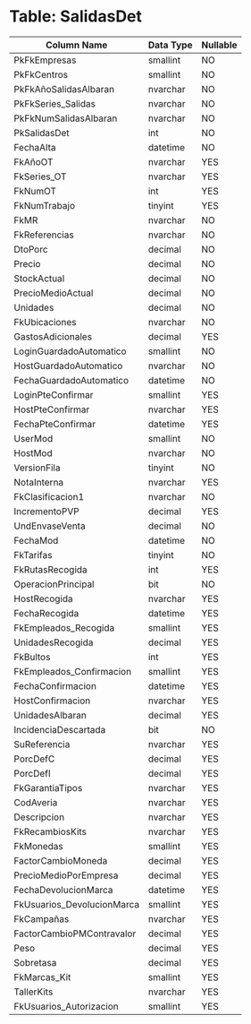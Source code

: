 # Table: SalidasDet

| Column Name | Data Type | Nullable |
|-------------|-----------|----------|
| PkFkEmpresas | smallint | NO |
| PkFkCentros | smallint | NO |
| PkFkAñoSalidasAlbaran | nvarchar | NO |
| PkFkSeries_Salidas | nvarchar | NO |
| PkFkNumSalidasAlbaran | nvarchar | NO |
| PkSalidasDet | int | NO |
| FechaAlta | datetime | NO |
| FkAñoOT | nvarchar | YES |
| FkSeries_OT | nvarchar | YES |
| FkNumOT | int | YES |
| FkNumTrabajo | tinyint | YES |
| FkMR | nvarchar | NO |
| FkReferencias | nvarchar | NO |
| DtoPorc | decimal | NO |
| Precio | decimal | NO |
| StockActual | decimal | NO |
| PrecioMedioActual | decimal | NO |
| Unidades | decimal | NO |
| FkUbicaciones | nvarchar | NO |
| GastosAdicionales | decimal | YES |
| LoginGuardadoAutomatico | smallint | NO |
| HostGuardadoAutomatico | nvarchar | NO |
| FechaGuardadoAutomatico | datetime | NO |
| LoginPteConfirmar | smallint | YES |
| HostPteConfirmar | nvarchar | YES |
| FechaPteConfirmar | datetime | YES |
| UserMod | smallint | NO |
| HostMod | nvarchar | NO |
| VersionFila | tinyint | NO |
| NotaInterna | nvarchar | YES |
| FkClasificacion1 | nvarchar | NO |
| IncrementoPVP | decimal | YES |
| UndEnvaseVenta | decimal | NO |
| FechaMod | datetime | NO |
| FkTarifas | tinyint | NO |
| FkRutasRecogida | int | YES |
| OperacionPrincipal | bit | NO |
| HostRecogida | nvarchar | YES |
| FechaRecogida | datetime | YES |
| FkEmpleados_Recogida | smallint | YES |
| UnidadesRecogida | decimal | YES |
| FkBultos | int | YES |
| FkEmpleados_Confirmacion | smallint | YES |
| FechaConfirmacion | datetime | YES |
| HostConfirmacion | nvarchar | YES |
| UnidadesAlbaran | decimal | YES |
| IncidenciaDescartada | bit | NO |
| SuReferencia | nvarchar | YES |
| PorcDefC | decimal | YES |
| PorcDefI | decimal | YES |
| FkGarantiaTipos | nvarchar | YES |
| CodAveria | nvarchar | YES |
| Descripcion | nvarchar | YES |
| FkRecambiosKits | nvarchar | YES |
| FkMonedas | smallint | YES |
| FactorCambioMoneda | decimal | YES |
| PrecioMedioPorEmpresa | decimal | YES |
| FechaDevolucionMarca | datetime | YES |
| FkUsuarios_DevolucionMarca | smallint | YES |
| FkCampañas | nvarchar | YES |
| FactorCambioPMContravalor | decimal | YES |
| Peso | decimal | YES |
| Sobretasa | decimal | YES |
| FkMarcas_Kit | smallint | YES |
| TallerKits | nvarchar | YES |
| FkUsuarios_Autorizacion | smallint | YES |
